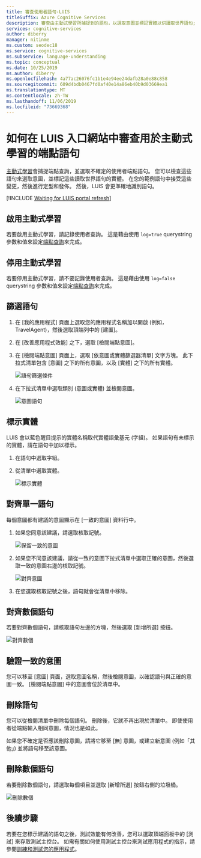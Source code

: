```yaml
---
title: 審查使用者語句-LUIS
titleSuffix: Azure Cognitive Services
description: 審查由主動式學習所捕捉到的語句，以選取意圖並標記實體以供讀取世界語句;接受變更、定型和發佈。
services: cognitive-services
author: diberry
manager: nitinme
ms.custom: seodec18
ms.service: cognitive-services
ms.subservice: language-understanding
ms.topic: conceptual
ms.date: 10/25/2019
ms.author: diberry
ms.openlocfilehash: 4a77ac26076fc1b1e4e94ee24dafb28a0e88c858
ms.sourcegitcommit: 609d4bdb0467fd0af40e14a86eb40b9d03669ea1
ms.translationtype: MT
ms.contentlocale: zh-TW
ms.lasthandoff: 11/06/2019
ms.locfileid: "73669368"
---
```

# <a name="how-to-review-endpoint-utterances-in-luis-portal-for-active-learning"></a>如何在 LUIS 入口網站中審查用於主動式學習的端點語句

[主動式學習](luis-concept-review-endpoint-utterances.md)會捕捉端點查詢，並選取不確定的使用者端點語句。 您可以檢查這些語句來選取意圖，並標記這些讀取世界語句的實體。 在您的範例語句中接受這些變更，然後進行定型和發佈。 然後，LUIS 會更準確地識別語句。

[!INCLUDE [Waiting for LUIS portal refresh](./includes/wait-v3-upgrade.md)]

## <a name="enable-active-learning"></a>啟用主動式學習

若要啟用主動式學習，請記錄使用者查詢。 這是藉由使用 `log=true` querystring 參數和值來設定[端點查詢](luis-get-started-create-app.md#query-the-v2-api-prediction-endpoint)來完成。

## <a name="disable-active-learning"></a>停用主動式學習

若要停用主動式學習，請不要記錄使用者查詢。 這是藉由使用 `log=false` querystring 參數和值來設定[端點查詢](luis-get-started-create-app.md#query-the-v2-api-prediction-endpoint)來完成。

## <a name="filter-utterances"></a>篩選語句

1. 在 [我的應用程式] 頁面上選取您的應用程式名稱加以開啟 (例如，TravelAgent)，然後選取頂端列中的 [建置]。

1. 在 [改善應用程式效能] 之下，選取 [檢閱端點意圖]。

1. 在 [檢閱端點意圖] 頁面上，選取 [依意圖或實體篩選器清單] 文字方塊。 此下拉式清單包含 [意圖] 之下的所有意圖，以及 [實體] 之下的所有實體。

    ![語句篩選條件](./media/label-suggested-utterances/filter.png)

1. 在下拉式清單中選取類別 (意圖或實體) 並檢閱意圖。

    ![意圖語句](./media/label-suggested-utterances/intent-utterances.png)

## <a name="label-entities"></a>標示實體
LUIS 會以藍色醒目提示的實體名稱取代實體語彙基元 (字組)。 如果語句有未標示的實體，請在語句中加以標示。 

1. 在語句中選取字組。 

1. 從清單中選取實體。

    ![標示實體](./media/label-suggested-utterances/label-entity.png)

## <a name="align-single-utterance"></a>對齊單一語句

每個意圖都有建議的意圖顯示在 [一致的意圖] 資料行中。 

1. 如果您同意該建議，請選取核取記號。

    ![保留一致的意圖](./media/label-suggested-utterances/align-intent-check.png)

1. 如果您不同意該建議，請從一致的意圖下拉式清單中選取正確的意圖，然後選取一致的意圖右邊的核取記號。 

    ![對齊意圖](./media/label-suggested-utterances/align-intent.png)

1. 在您選取核取記號之後，語句就會從清單中移除。 

## <a name="align-several-utterances"></a>對齊數個語句

若要對齊數個語句，請核取語句左邊的方塊，然後選取 [新增所選] 按鈕。 

![對齊數個](./media/label-suggested-utterances/add-selected.png)

## <a name="verify-aligned-intent"></a>驗證一致的意圖

您可以移至 [意圖] 頁面，選取意圖名稱，然後檢閱意圖，以確認語句與正確的意圖一致。 [檢閱端點意圖] 中的意圖會位於清單中。

## <a name="delete-utterance"></a>刪除語句

您可以從檢閱清單中刪除每個語句。 刪除後，它就不再出現於清單中。 即使使用者從端點輸入相同意圖，情況也是如此。 

如果您不確定是否應該刪除意圖，請將它移至 [無] 意圖，或建立新意圖 (例如「其他」) 並將語句移至該意圖。 

## <a name="delete-several-utterances"></a>刪除數個語句

若要刪除數個語句，請選取每個項目並選取 [新增所選] 按鈕右側的垃圾桶。

![刪除數個](./media/label-suggested-utterances/delete-several.png)


## <a name="next-steps"></a>後續步驟

若要在您標示建議的語句之後，測試效能有何改善，您可以選取頂端面板中的 [測試] 來存取測試主控台。 如需有關如何使用測試主控台來測試應用程式的指示，請參閱[訓練和測試您的應用程式](luis-interactive-test.md)。
